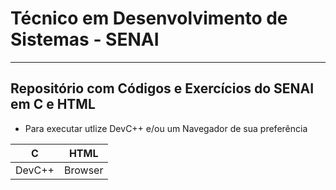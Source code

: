 # Técnico em Desenvolvimento de Sistemas - SENAI
---
## Repositório com Códigos e Exercícios do SENAI em C e HTML
- Para executar utlize DevC++ e/ou um Navegador de sua preferência
  
|C|HTML|
|-|-|
|DevC++|Browser|
